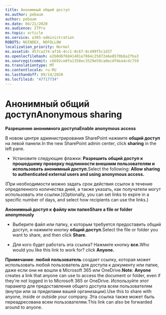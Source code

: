 ```yaml
---
title: Анонимный общий доступ
ms.author: pebaum
author: pebaum
ms.date: 04/21/2020
ms.audience: ITPro
ms.topic: article
ms.service: o365-administration
ROBOTS: NOINDEX, NOFOLLOW
localization_priority: Normal
ms.assetid: d57ca274-af16-4cc1-8c67-8c499f5c1d37
ms.openlocfilehash: e2b0d6f6841481e7864c25872e6e8570b8a2fba3
ms.sourcegitcommit: c6692ce0fa1358ec3529e59ca0ecdfdea4cdc759
ms.translationtype: MT
ms.contentlocale: ru-RU
ms.lasthandoff: 09/14/2020
ms.locfileid: "47717734"
---
```

# <a name="anonymous-sharing"></a><span data-ttu-id="07abc-102">Анонимный общий доступ</span><span class="sxs-lookup"><span data-stu-id="07abc-102">Anonymous sharing</span></span>

 <span data-ttu-id="07abc-103">**Разрешение анонимного доступа**</span><span class="sxs-lookup"><span data-stu-id="07abc-103">**Enable anonymous access**</span></span>
  
<span data-ttu-id="07abc-104">В новом центре администрирования SharePoint нажмите **общий доступ** на левой панели.</span><span class="sxs-lookup"><span data-stu-id="07abc-104">In the new SharePoint admin center, click **sharing** in the left pane.</span></span> 
  
- <span data-ttu-id="07abc-105">Установите следующие флажки: **Разрешить общий доступ к прошедшему проверку подлинности внешним пользователям и использовать анонимный доступ.**</span><span class="sxs-lookup"><span data-stu-id="07abc-105">Select the following: **Allow sharing to authenticated external users and using anonymous access.**</span></span>
  
<span data-ttu-id="07abc-106">(При необходимости можно задать срок действия ссылок в течение определенного количества дней, а также указать, как получатели могут использовать эти ссылки.)</span><span class="sxs-lookup"><span data-stu-id="07abc-106">(Optionally, you can set links to expire in a specific number of days, and select how recipients can use the links.)</span></span>
    
 <span data-ttu-id="07abc-107">**Анонимный доступ к файлу или папке**</span><span class="sxs-lookup"><span data-stu-id="07abc-107">**Share a file or folder anonymously**</span></span>
  
- <span data-ttu-id="07abc-108">Выберите файл или папку, к которым требуется предоставить общий доступ, и нажмите кнопку **общий доступ**.</span><span class="sxs-lookup"><span data-stu-id="07abc-108">Select the file or folder you want to share, and then click **Share**.</span></span> 
    
- <span data-ttu-id="07abc-109">Для кого будет работать эта ссылка? Нажмите кнопку **все.**</span><span class="sxs-lookup"><span data-stu-id="07abc-109">Who would you like this link to work for? click **Anyone.**</span></span>
  
 <span data-ttu-id="07abc-110">**Примечание**: **любой пользователь** создает ссылку, которая может использовать любой пользователь для доступа к документу или папке, даже если они не вошли в Microsoft 365 или OneDrive.</span><span class="sxs-lookup"><span data-stu-id="07abc-110">**Note**: **Anyone** creates a link that anyone can use to access the document or folder, even if they're not logged in to Microsoft 365 or OneDrive.</span></span> <span data-ttu-id="07abc-111">Используйте этот параметр для предоставления общего доступа всем пользователям (внутри или за пределами вашей организации).</span><span class="sxs-lookup"><span data-stu-id="07abc-111">Use this to share with anyone, inside or outside your company.</span></span> <span data-ttu-id="07abc-112">Эта ссылка также может быть переадресована всем пользователям.</span><span class="sxs-lookup"><span data-stu-id="07abc-112">This link can also be forwarded around to anyone.</span></span> 
    

